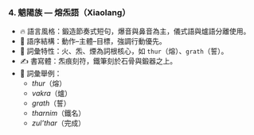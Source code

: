 ### 4. 魈陽族 — 熔炁語（Xiaolang）

- 🔥 語言風格：鍛造節奏式短句，爆音與鼻音為主，儀式語與爐語分離使用。
- 🧱 語序結構：動作–主體–目標，強調行動優先。
- 🧪 詞彙特性：火、炁、煙為詞根核心，如 `thur`（熔）、`grath`（誓）。
- ✍️ 書寫體：炁痕刻符，鐵筆刻於石骨與鍛器之上。
- 📖 詞彙舉例：  
  - *thur*（熔）  
  - *vakra*（爐）  
  - *grath*（誓）  
  - *tharnim*（鐵名）  
  - *zul’thar*（完成）